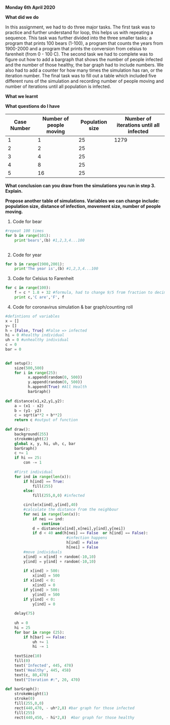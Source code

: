**Monday 6th April 2020**


**What did we do**


In this assignment, we had to do three major tasks. The first task was to practice and further understand for loop, this helps us with repeating a sequence. This task was further divided into the three smaller tasks: a program that prints 100 bears (1-100), a program that counts the years from 1900-2000 and a program that prints the conversion from celsius to farenheit (from 0 - 100 C). The second task we had to complete was to figure out how to add a bargraph that shows the number of people infected and the number of those healthy, the bar graph had to include numbers. We also had to add a counter for how many times the simulation has ran, or the iteration number. The final task was to fill out a table which included five different runs of the simulation and recording number of people moving and number of iterations until all population is infected. 

**What we learnt**

**What questions do I have** 

| Case Number  | Number of people moving |Population size | Number of iterations until all infected | 
| ------------- | ------------- | ------------- | -------------  | 
| 1  | 1 |  25 | 1279 | 
| 2 | 2 | 25 | 
| 3 | 4 | 25 | 
| 4 | 8 | 25 | 
|5 | 16 | 25 | 

**What conclusion can you draw from the simulations you run in step 3. Explain.**


**Propose another table of simulations. Variables we can change include: population size, distance of infection, movement size, number of people moving.** 


1. Code for bear 
```py 
#repeat 100 times
for b in range(101):
    print'bears',(b) #1,2,3,4...100 
    
``` 
2. Code for year 
```py
for b in range(1900,2001):
    print'The year is',(b) #1,2,3,4...100 
```
3. Code for Celsius to Farenheit 
```py 
for c in range(100):
    f = c * 1.8 + 32 #formula, had to change 9/5 from fraction to decimal 
    print c,'C are','F', f
```
4. Code for coronavirus simulation & bar graph/counting roll 
```py 
#defintions of variables
x = []
y= []
h = [False, True] #False => infected 
hi = 0 #healthy individual
uh = 0 #unhealthy individual
c = 0 
bar = 0 

    
def setup():
    size(500,500)
    for i in range(25):
          x.append(random(0, 500))
          y.append(random(0, 500))
          h.append(True) #All Health 
          barGraph()
          
def distance(x1,x2,y1,y2):
    a = (x1 - x2) 
    b = (y1- y2)
    c = sqrt(a**2 + b**2) 
    return c #output of function 
    
def draw():
    background(255)
    strokeWeight(2)
    global x, y, hi, uh, c, bar
    barGraph()
    c += 1
    if hi == 25:
        con -= 1
    
    #First individual 
    for ind in range(len(x)):
        if h[ind] == True:
            fill(255)
        else:
            fill(255,0,0) #infected

        circle(x[ind],y[ind],40)
        #calculate the distance from the neighbour 
        for nei in range(len(x)):
            if nei == ind:
                continue 
            d = distance(x[ind],x[nei],y[ind],y[nei]) 
            if d < 40 and(h[nei] == False  or h[ind] == False): 
                           #infection happens  
                           h[ind] = False
                           h[nei] = False 
        #move individuals
        x[ind] = x[ind] + random(-10,10)
        y[ind] = y[ind] + random(-10,10)
        
        if x[ind] > 500:
            x[ind] = 500
        if x[ind] < 0:
            x[ind] = 0 
        if y[ind] > 500:
            y[ind] = 500
        if y[ind] < 0:
            y[ind] = 0
            
    delay(75) 
        
    uh = 0
    hi = 25
    for bar in range (25):
        if h[bar] == False:
            uh += 1 
            hi -= 1
            
    textSize(10)
    fill(0)
    text('Infected', 445, 478)
    text('Healthy', 445, 458)
    text(c, 80,470)
    text("Iteration #:", 20, 470)
        
def barGraph():
    strokeWeight(1)
    stroke(0)
    fill(255,0,0)
    rect(440,470, - uh*2,8) #bar graph for those infected
    fill(255)
    rect(440,450, - hi*2,8)  #bar graph for those healthy      

```
